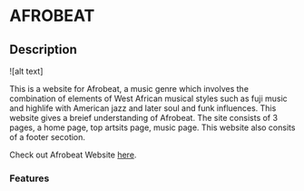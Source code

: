 # **AFROBEAT**

## Description 

![alt text]

This is a website for Afrobeat, a music genre which involves the combination of elements of West African musical styles such as fuji music and highlife with American jazz and later soul and funk influences. This website gives a breief understanding of Afrobeat. The site consists of 3 pages, a home page, top artsits page, music page. This website also consits of a footer secotion.

Check out Afrobeat Website [here](https://divine-97.github.io/AFROBEAT-PROJECTS/).

### Features 
